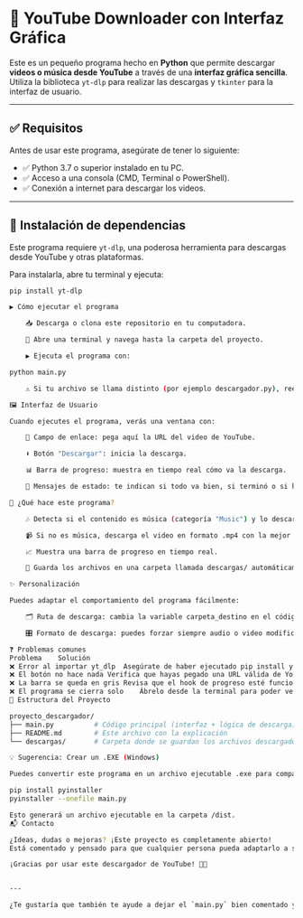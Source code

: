 # 🎵 YouTube Downloader con Interfaz Gráfica

Este es un pequeño programa hecho en **Python** que permite descargar **videos o música desde YouTube** a través de una **interfaz gráfica sencilla**. Utiliza la biblioteca `yt-dlp` para realizar las descargas y `tkinter` para la interfaz de usuario.

---

## ✅ Requisitos

Antes de usar este programa, asegúrate de tener lo siguiente:

- ✅ Python 3.7 o superior instalado en tu PC.
- ✅ Acceso a una consola (CMD, Terminal o PowerShell).
- ✅ Conexión a internet para descargar los videos.

---

## 🧩 Instalación de dependencias

Este programa requiere `yt-dlp`, una poderosa herramienta para descargas desde YouTube y otras plataformas.

Para instalarla, abre tu terminal y ejecuta:

```bash
pip install yt-dlp

▶️ Cómo ejecutar el programa

    📥 Descarga o clona este repositorio en tu computadora.

    📂 Abre una terminal y navega hasta la carpeta del proyecto.

    ▶️ Ejecuta el programa con:

python main.py

    ⚠️ Si tu archivo se llama distinto (por ejemplo descargador.py), reemplaza main.py por el nombre correcto.

🖼️ Interfaz de Usuario

Cuando ejecutes el programa, verás una ventana con:

    🔗 Campo de enlace: pega aquí la URL del video de YouTube.

    ⬇️ Botón "Descargar": inicia la descarga.

    📊 Barra de progreso: muestra en tiempo real cómo va la descarga.

    📣 Mensajes de estado: te indican si todo va bien, si terminó o si hubo un error.

🔧 ¿Qué hace este programa?

    🎶 Detecta si el contenido es música (categoría "Music") y lo descarga como archivo .mp3.

    📹 Si no es música, descarga el video en formato .mp4 con la mejor calidad disponible.

    📈 Muestra una barra de progreso en tiempo real.

    📁 Guarda los archivos en una carpeta llamada descargas/ automáticamente.

✨ Personalización

Puedes adaptar el comportamiento del programa fácilmente:

    🗂️ Ruta de descarga: cambia la variable carpeta_destino en el código si deseas otra ubicación.

    🎛️ Formato de descarga: puedes forzar siempre audio o video modificando las opciones de yt-dlp.

❓ Problemas comunes
Problema	Solución
❌ Error al importar yt_dlp	Asegúrate de haber ejecutado pip install yt-dlp.
❌ El botón no hace nada	Verifica que hayas pegado una URL válida de YouTube.
❌ La barra se queda en gris	Revisa que el hook de progreso esté funcionando correctamente.
❌ El programa se cierra solo	Ábrelo desde la terminal para poder ver si aparece algún mensaje de error.
📁 Estructura del Proyecto

proyecto_descargador/
├── main.py          # Código principal (interfaz + lógica de descarga)
├── README.md        # Este archivo con la explicación
└── descargas/       # Carpeta donde se guardan los archivos descargados

💡 Sugerencia: Crear un .EXE (Windows)

Puedes convertir este programa en un archivo ejecutable .exe para compartirlo fácilmente con otros usuarios que no tienen Python.

pip install pyinstaller
pyinstaller --onefile main.py

Esto generará un archivo ejecutable en la carpeta /dist.
📬 Contacto

¿Ideas, dudas o mejoras? ¡Este proyecto es completamente abierto!
Está comentado y pensado para que cualquier persona pueda adaptarlo a sus necesidades sin complicaciones.

¡Gracias por usar este descargador de YouTube! 🚀🎶


---

¿Te gustaría que también te ayude a dejar el `main.py` bien comentado y listo para compartir junto con este README?
